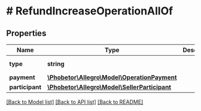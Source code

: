 # # RefundIncreaseOperationAllOf

## Properties

Name | Type | Description | Notes
------------ | ------------- | ------------- | -------------
**type** | **string** |  | [optional] [default to 'REFUND_INCREASE']
**payment** | [**\Phobetor\Allegro\Model\OperationPayment**](OperationPayment.md) |  | [optional]
**participant** | [**\Phobetor\Allegro\Model\SellerParticipant**](SellerParticipant.md) |  | [optional]

[[Back to Model list]](../../README.md#models) [[Back to API list]](../../README.md#endpoints) [[Back to README]](../../README.md)
